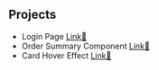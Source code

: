 ## Projects

- Login Page [Link🔎](https://adnankhan27.github.io/WebDevPractice/login-page/index.html)
- Order Summary Component [Link🔎](https://adnankhan27.github.io/WebDevPractice/order-summary-component-main/index.html)
- Card Hover Effect [Link🔎](https://adnankhan27.github.io/WebDevPractice/card-hover-effect/index.html)
